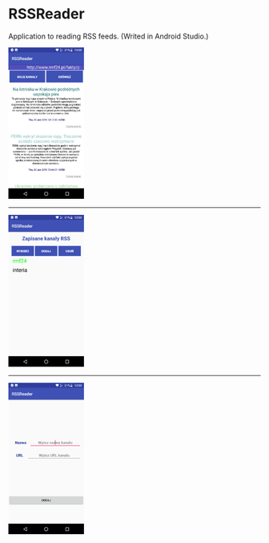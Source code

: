 # RSSReader

<p>
  Application to reading RSS feeds. 
(Writed in Android Studio.)
  </p>
  
  <p>
  <img src="./img/1.png" width="30%"/>
  </p>
  
  <hr>
  
  <p>
  <img src="./img/2.png" width="30%"/>
  </p>

 <hr>
  
  <p>
  <img src="./img/3.png" width="30%"/>
  </p>
